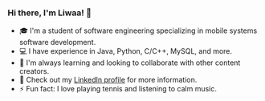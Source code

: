 ### Hi there, I'm Liwaa! 👋

- 🎓 I'm a student of software engineering specializing in mobile systems software development.
- 💻 I have experience in Java, Python, C/C++, MySQL, and more.
- 🚀 I'm always learning and looking to collaborate with other content creators.
- 🔗 Check out my <a href="https://www.linkedin.com/in/liwaa-hosh-4101711b0/">LinkedIn profile</a> for more information.
- ⚡ Fun fact: I love playing tennis and listening to calm music.

